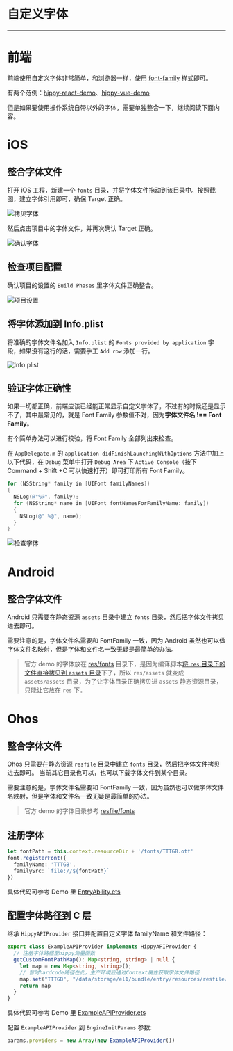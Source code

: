 <!-- markdownlint-disable no-duplicate-header -->

# 自定义字体

---

# 前端

前端使用自定义字体非常简单，和浏览器一样，使用 [font-family](https://www.w3schools.com/cssref/pr_font_font-family.asp) 样式即可。

有两个范例：[hippy-react-demo](https://github.com/Tencent/Hippy/blob/master/examples/hippy-react-demo/src/components/Text/index.jsx#L49)、[hippy-vue-demo](https://github.com/Tencent/Hippy/blob/master/examples/hippy-vue-demo/src/components/demos/demo-p.vue#L41)

但是如果要使用操作系统自带以外的字体，需要单独整合一下，继续阅读下面内容。

# iOS

## 整合字体文件

打开 iOS 工程，新建一个 `fonts` 目录，并将字体文件拖动到该目录中。按照截图，建立字体引用即可，确保 Target 正确。

![拷贝字体](../../assets/img/copy-font.png)

然后点击项目中的字体文件，并再次确认 Target 正确。

![确认字体](../../assets/img/confirm-font.png)

## 检查项目配置

确认项目的设置的 `Build Phases` 里字体文件正确整合。

![项目设置](../../assets/img/font-project-setup.png)

## 将字体添加到 Info.plist

将准确的字体文件名加入 `Info.plist` 的 `Fonts provided by application` 字段，如果没有这行的话，需要手工 `Add row` 添加一行。

![Info.plist](../../assets/img/info-plist.png)

## 验证字体正确性

如果一切都正确，前端应该已经能正常显示自定义字体了，不过有的时候还是显示不了，其中最常见的，就是 Font Family 参数值不对，因为**字体文件名 !== Font Family**。

有个简单办法可以进行校验，将 Font Family 全部列出来检查。

在 `AppDelegate.m` 的 `application didFinishLaunchingWithOptions` 方法中加上以下代码，在 `Debug` 菜单中打开 `Debug Area` 下 `Active Console`（按下 Command + Shift +C 可以快速打开）即可打印所有 Font Family。

```objectivec
for (NSString* family in [UIFont familyNames])
{
  NSLog(@"%@", family);
  for (NSString* name in [UIFont fontNamesForFamilyName: family])
  {
    NSLog(@" %@", name);
  }
}
```

![检查字体](../../assets/img/check-font.png)

# Android

## 整合字体文件

Android 只需要在静态资源 `assets` 目录中建立 `fonts` 目录，然后把字体文件拷贝进去即可。

需要注意的是，字体文件名需要和 FontFamily 一致，因为 Android 虽然也可以做字体文件名映射，但是字体和文件名一致无疑是最简单的办法。

> 官方 demo 的字体放在 [res/fonts](https://github.com/Tencent/Hippy/tree/master/examples/android-demo/res) 目录下，是因为编译脚本[将 `res` 目录下的文件直接拷贝到 `assets` 目录](https://github.com/Tencent/Hippy/blob/master/examples/android-demo/build.gradle#L35)下了，所以 `res/assets` 就变成 `assets/assets` 目录，为了让字体目录正确拷贝进 `assets` 静态资源目录，只能让它放在 `res` 下。

# Ohos

## 整合字体文件

Ohos 只需要在静态资源 `resfile` 目录中建立 `fonts` 目录，然后把字体文件拷贝进去即可。
当前其它目录也可以，也可以下载字体文件到某个目录。

需要注意的是，字体文件名需要和 FontFamily 一致，因为虽然也可以做字体文件名映射，但是字体和文件名一致无疑是最简单的办法。

> 官方 demo 的字体目录参考 [resfile/fonts](https://github.com/Tencent/Hippy/tree/main/framework/examples/ohos-demo/src/main/resources/resfile/fonts)

## 注册字体

```typescript
let fontPath = this.context.resourceDir + '/fonts/TTTGB.otf'
font.registerFont({
  familyName: 'TTTGB',
  familySrc: `file://${fontPath}`
})
```

具体代码可参考 Demo 里 [EntryAbility.ets](https://github.com/Tencent/Hippy/blob/main/framework/examples/ohos-demo/src/main/ets/entryability/EntryAbility.ets)

## 配置字体路径到 C 层

继承 `HippyAPIProvider` 接口并配置自定义字体 familyName 和文件路径：

```typescript
export class ExampleAPIProvider implements HippyAPIProvider {
  // 注册字体路径至hippy测量函数
  getCustomFontPathMap(): Map<string, string> | null {
    let map = new Map<string, string>();
    // 暂时hardcode路径在此，生产环境应通过Context属性获取字体文件路径
    map.set("TTTGB", "/data/storage/el1/bundle/entry/resources/resfile/fonts/TTTGB.otf");
    return map
  }
}
```

具体代码可参考 Demo 里 [ExampleAPIProvider.ets](https://github.com/Tencent/Hippy/blob/main/framework/examples/ohos-demo/src/main/ets/hippy_extend/ExampleAPIProvider.ets)

配置 `ExampleAPIProvider` 到 `EngineInitParams` 参数:

```typescript
params.providers = new Array(new ExampleAPIProvider())
```
